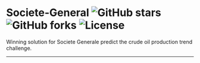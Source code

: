 # Societe-General ![GitHub stars](https://img.shields.io/github/stars/benedekrozemberczki/Societe-General.svg?style=plastic) ![GitHub forks](https://img.shields.io/github/forks/benedekrozemberczki/Societe-General.svg?color=blue&style=plastic) ![License](https://img.shields.io/github/license/benedekrozemberczki/Societe-General.svg?color=blue&style=plastic)
Winning solution for Societe Generale predict the crude oil production trend challenge. 

--------------------------------------------------------------------------------
